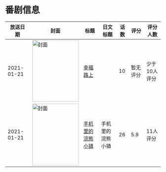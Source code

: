 # 番剧信息

|放送日期|封面|标题|日文标题|话数|评分|评分人数|
|---|---|---|---|---|---|---|
|2021-01-21|<img src="https://lain.bgm.tv/pic/cover/c/92/9a/413914_n51U0.jpg" alt="封面" style="width:150px;height:200px;object-fit:cover;">|[幸福路上](https://bangumi.tv/subject/413914)||10|暂无评分|少于10人评分|
|2021-01-21|<img src="https://lain.bgm.tv/pic/cover/c/a0/de/325866_g8B2T.jpg" alt="封面" style="width:150px;height:200px;object-fit:cover;">|[手机里的浣熊小镇](https://bangumi.tv/subject/325866)|手机里的浣熊小镇|26|5.9|11人评分|
